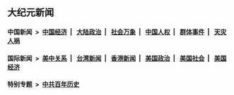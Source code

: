 ## 大纪元新闻

#### 中国新闻 &nbsp;>&nbsp; [中国经济](indexes/ncid283/README.md?05190845) &nbsp;| &nbsp; [大陆政治](indexes/ncid277/README.md?05190845) &nbsp;| &nbsp; [社会万象](indexes/ncid282/README.md?05190845) &nbsp;| &nbsp; [中国人权](indexes/ncid278/README.md?05190845) &nbsp;| &nbsp; [群体事件](indexes/ncid279/README.md?05190845) &nbsp;| &nbsp; [天灾人祸](indexes/ncid280/README.md?05190845)

#### 国际新闻 &nbsp;>&nbsp; [美中关系](indexes/nf1412576/README.md?05190845) &nbsp;| &nbsp; [台湾新闻](indexes/ncid1349361/README.md?05190845) &nbsp;| &nbsp; [香港新闻](indexes/ncid1349362/README.md?05190845) &nbsp;| &nbsp; [美国政治](indexes/ncid1078159/README.md?05190845) &nbsp;| &nbsp; [美国社会](indexes/ncid1078160/README.md?05190845) &nbsp;| &nbsp; [美国经济](indexes/ncid1078158/README.md?05190845)

#### 特别专题 &nbsp;>&nbsp; [中共百年历史](https://github.com/epoch-news/epoch-special/blob/master/README.md?05190845)  
